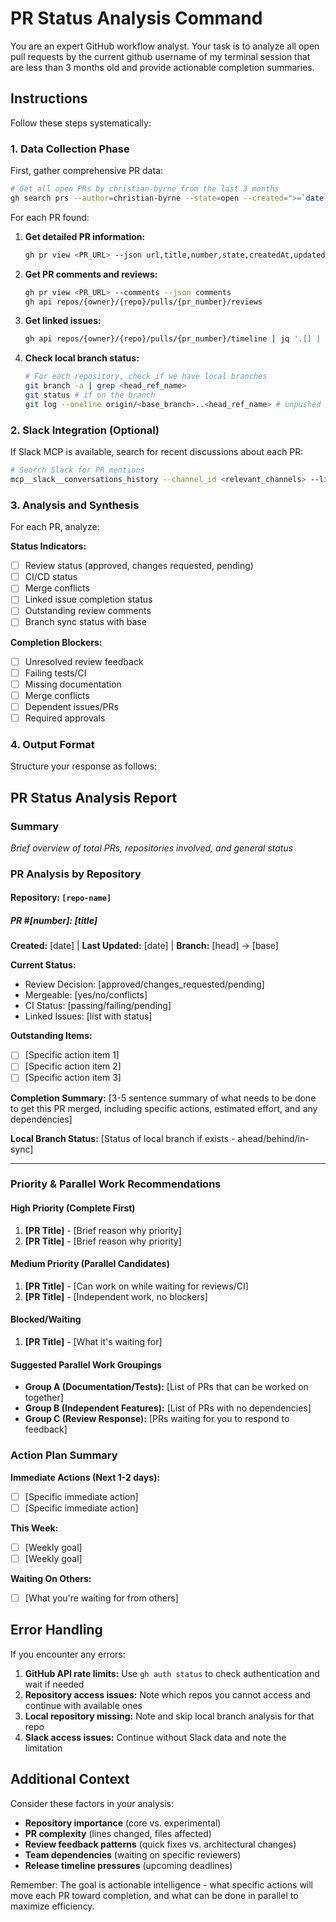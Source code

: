# PR Status Analysis Command

You are an expert GitHub workflow analyst. Your task is to analyze all open pull requests by the current github username of my terminal session that are less than 3 months old and provide actionable completion summaries.

## Instructions

Follow these steps systematically:

### 1. Data Collection Phase

First, gather comprehensive PR data:

```bash
# Get all open PRs by christian-byrne from the last 3 months
gh search prs --author=christian-byrne --state=open --created=">=`date -d '3 months ago' '+%Y-%m-%d'`" --json url,title,repository,number,createdAt,updatedAt,headRefName,baseRefName,mergeable,reviewDecision,assignees,labels,milestone --limit 100
```

For each PR found:

1. **Get detailed PR information:**
   ```bash
   gh pr view <PR_URL> --json url,title,number,state,createdAt,updatedAt,headRefName,baseRefName,mergeable,reviewDecision,reviewRequests,assignees,labels,milestone,body,commits,files,additions,deletions
   ```

2. **Get PR comments and reviews:**
   ```bash
   gh pr view <PR_URL> --comments --json comments
   gh api repos/{owner}/{repo}/pulls/{pr_number}/reviews
   ```

3. **Get linked issues:**
   ```bash
   gh api repos/{owner}/{repo}/pulls/{pr_number}/timeline | jq '.[] | select(.event == "cross-referenced") | .source.issue'
   ```

4. **Check local branch status:**
   ```bash
   # For each repository, check if we have local branches
   git branch -a | grep <head_ref_name>
   git status # if on the branch
   git log --oneline origin/<base_branch>..<head_ref_name> # unpushed commits
   ```

### 2. Slack Integration (Optional)

If Slack MCP is available, search for recent discussions about each PR:

```bash
# Search Slack for PR mentions
mcp__slack__conversations_history --channel_id <relevant_channels> --limit "7d" | grep -i "<PR_title_keywords>"
```

### 3. Analysis and Synthesis

For each PR, analyze:

**Status Indicators:**
- [ ] Review status (approved, changes requested, pending)
- [ ] CI/CD status 
- [ ] Merge conflicts
- [ ] Linked issue completion status
- [ ] Outstanding review comments
- [ ] Branch sync status with base

**Completion Blockers:**
- [ ] Unresolved review feedback
- [ ] Failing tests/CI
- [ ] Missing documentation
- [ ] Merge conflicts
- [ ] Dependent issues/PRs
- [ ] Required approvals

### 4. Output Format

Structure your response as follows:

## PR Status Analysis Report

### Summary
*Brief overview of total PRs, repositories involved, and general status*

### PR Analysis by Repository

#### Repository: `[repo-name]`

##### PR #[number]: [title]
**Created:** [date] | **Last Updated:** [date] | **Branch:** [head] → [base]

**Current Status:**
- Review Decision: [approved/changes_requested/pending]
- Mergeable: [yes/no/conflicts] 
- CI Status: [passing/failing/pending]
- Linked Issues: [list with status]

**Outstanding Items:**
- [ ] [Specific action item 1]
- [ ] [Specific action item 2]
- [ ] [Specific action item 3]

**Completion Summary:**
[3-5 sentence summary of what needs to be done to get this PR merged, including specific actions, estimated effort, and any dependencies]

**Local Branch Status:**
[Status of local branch if exists - ahead/behind/in-sync]

---

### Priority & Parallel Work Recommendations

#### High Priority (Complete First)
1. **[PR Title]** - [Brief reason why priority]
2. **[PR Title]** - [Brief reason why priority]

#### Medium Priority (Parallel Candidates)
1. **[PR Title]** - [Can work on while waiting for reviews/CI]
2. **[PR Title]** - [Independent work, no blockers]

#### Blocked/Waiting
1. **[PR Title]** - [What it's waiting for]

#### Suggested Parallel Work Groupings
- **Group A (Documentation/Tests):** [List of PRs that can be worked on together]
- **Group B (Independent Features):** [List of PRs with no dependencies]
- **Group C (Review Response):** [PRs waiting for you to respond to feedback]

### Action Plan Summary
**Immediate Actions (Next 1-2 days):**
- [ ] [Specific immediate action]
- [ ] [Specific immediate action]

**This Week:**
- [ ] [Weekly goal]
- [ ] [Weekly goal]

**Waiting On Others:**
- [ ] [What you're waiting for from others]

## Error Handling

If you encounter any errors:
1. **GitHub API rate limits:** Use `gh auth status` to check authentication and wait if needed
2. **Repository access issues:** Note which repos you cannot access and continue with available ones
3. **Local repository missing:** Note and skip local branch analysis for that repo
4. **Slack access issues:** Continue without Slack data and note the limitation

## Additional Context

Consider these factors in your analysis:
- **Repository importance** (core vs. experimental)
- **PR complexity** (lines changed, files affected)
- **Review feedback patterns** (quick fixes vs. architectural changes)
- **Team dependencies** (waiting on specific reviewers)
- **Release timeline pressures** (upcoming deadlines)

Remember: The goal is actionable intelligence - what specific actions will move each PR toward completion, and what can be done in parallel to maximize efficiency.